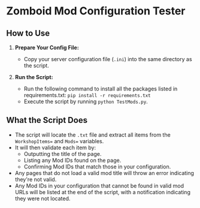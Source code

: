 # Zomboid Mod Configuration Tester

## How to Use

1. **Prepare Your Config File:**
   - Copy your server configuration file (`.ini`) into the same directory as the script.

2. **Run the Script:**
      - Run the following command to install all the packages listed in requirements.txt:
     `pip install -r requirements.txt`
   - Execute the script by running `python TestMods.py`.

## What the Script Does

- The script will locate the `.txt` file and extract all items from the `WorkshopItems=` and `Mods=` variables.
- It will then validate each item by:
  - Outputting the title of the page.
  - Listing any Mod IDs found on the page.
  - Confirming Mod IDs that match those in your configuration.
- Any pages that do not load a valid mod title will throw an error indicating they're not valid.
- Any Mod IDs in your configuration that cannot be found in valid mod URLs will be listed at the end of the script, with a notification indicating they were not located.
